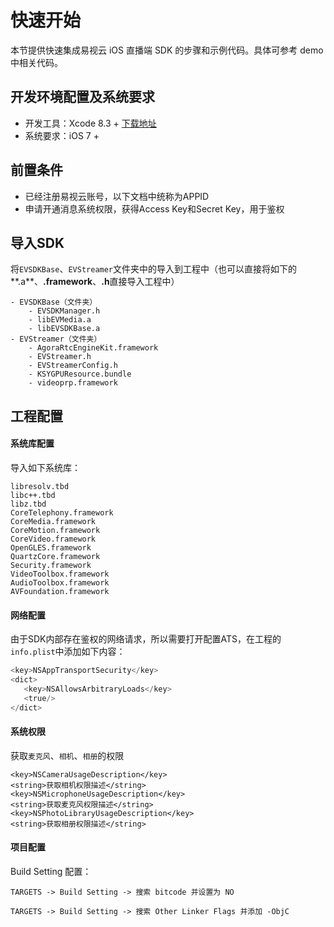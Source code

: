 # 快速开始
本节提供快速集成易视云 iOS 直播端 SDK 的步骤和示例代码。具体可参考 demo 中相关代码。 

## 开发环境配置及系统要求
* 开发工具：Xcode 8.3 + [下载地址](https://itunes.apple.com/us/app/xcode/id497799835?ls=1&mt=12)
* 系统要求：iOS 7 +

## 前置条件
* 已经注册易视云账号，以下文档中统称为APPID
* 申请开通消息系统权限，获得Access Key和Secret Key，用于鉴权

## 导入SDK
将`EVSDKBase`、`EVStreamer`文件夹中的导入到工程中（也可以直接将如下的**.a**、**.framework**、**.h**直接导入工程中）

```
- EVSDKBase（文件夹）
    - EVSDKManager.h
    - libEVMedia.a
    - libEVSDKBase.a
- EVStreamer（文件夹）
    - AgoraRtcEngineKit.framework
    - EVStreamer.h
    - EVStreamerConfig.h
    - KSYGPUResource.bundle
    - videoprp.framework
```

## 工程配置

#### 系统库配置

导入如下系统库：

```
libresolv.tbd
libc++.tbd
libz.tbd
CoreTelephony.framework
CoreMedia.framework
CoreMotion.framework
CoreVideo.framework
OpenGLES.framework
QuartzCore.framework
Security.framework
VideoToolbox.framework
AudioToolbox.framework
AVFoundation.framework
```

#### 网络配置
由于SDK内部存在鉴权的网络请求，所以需要打开配置ATS，在工程的`info.plist`中添加如下内容：

```objective-c
<key>NSAppTransportSecurity</key>
<dict>
   <key>NSAllowsArbitraryLoads</key>
   <true/>
</dict>
```

#### 系统权限

获取`麦克风`、`相机`、`相册`的权限

```
<key>NSCameraUsageDescription</key>
<string>获取相机权限描述</string>
<key>NSMicrophoneUsageDescription</key>
<string>获取麦克风权限描述</string>
<key>NSPhotoLibraryUsageDescription</key>
<string>获取相册权限描述</string>
```

#### 项目配置

Build Setting 配置：

```
TARGETS -> Build Setting -> 搜索 bitcode 并设置为 NO
```

```
TARGETS -> Build Setting -> 搜索 Other Linker Flags 并添加 -ObjC
```




